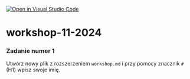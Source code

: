 [![Open in Visual Studio Code](https://classroom.github.com/assets/open-in-vscode-2e0aaae1b6195c2367325f4f02e2d04e9abb55f0b24a779b69b11b9e10269abc.svg)](https://classroom.github.com/online_ide?assignment_repo_id=17292694&assignment_repo_type=AssignmentRepo)
# workshop-11-2024

### Zadanie numer 1

Utwórz nowy plik z rozszerzeniem `workshop.md` i przy pomocy znacznik `#` (H1) wpisz swoje imię.